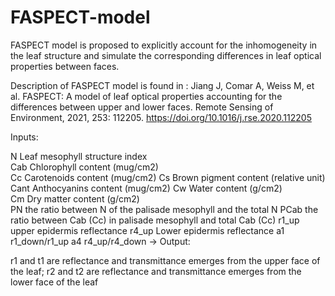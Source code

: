 # FASPECT-model
FASPECT model is proposed to explicitly account for the inhomogeneity in the leaf structure and simulate the corresponding differences in leaf optical properties between faces.

Description of FASPECT model is found in : Jiang J, Comar A, Weiss M, et al. FASPECT: A model of leaf optical properties accounting for the differences between upper and lower faces. Remote Sensing of Environment, 2021, 253: 112205. https://doi.org/10.1016/j.rse.2020.112205

Inputs:

N	            Leaf mesophyll structure index                          
Cab	        Chlorophyll content (mug/cm2) 	                   
Cc            Carotenoids content (mug/cm2)
Cs            Brown pigment content (relative unit)               
Cant          Anthocyanins content (mug/cm2)
Cw	        Water content (g/cm2) 			               
Cm	        Dry matter content (g/cm2)	                        
PN            the ratio between N  of the palisade mesophyll and the total N 
PCab          the ratio between Cab (Cc) in palisade mesophyll and total Cab (Cc)
r1_up          upper epidermis reflectance
r4_up          Lower epidermis reflectance
a1             r1_down/r1_up
a4             r4_up/r4_down
->
Output:

r1 and t1 are reflectance and transmittance emerges from the upper face of the leaf;
r2 and t2 are reflectance and transmittance emerges from the lower face of the leaf
